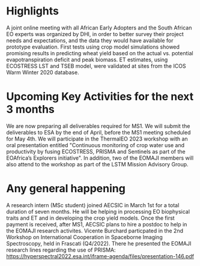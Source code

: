 # Highlights
A joint online meeting with all African Early Adopters and the South African EO experts was organized by DHI, in order to better survey their project needs and expectations, and the data they would have available for prototype evaluation.
First tests using crop model simulations showed promising results in predicting wheat yield based on the actual vs. potential evapotranspiration deficit and peak biomass.
ET estimates, using ECOSTRESS LST and TSEB model, were validated at sites from the ICOS Warm Winter 2020 database.

# Upcoming Key Activities for the next 3 months
We are now preparing all deliverables required for MS1. We will submit the deliverables to ESA by the end of April, before the MS1 meeting scheduled for May 4th.
We will participate in the ThermalEO 2023 workshop with an oral presentation entitled "Continuous monitoring of crop water use and productivity by fusing ECOSTRESS, PRISMA and Sentinels as part of the EOAfrica’s Explorers initiative". In addition, two of the EOMAJI members will also attend to the workshop as part of the LSTM Mission Advisory Group.

# Any general happening
A research intern (MSc student) joined AECSIC in March 1st for a total duration of seven months. He will be helping in processing EO biophysical traits and ET and in developing the crop yield models.
Once the first payment is received, after MS1, AECSIC plans to hire a postdoc to help in the EOMAJI research activites.
Vicente Burchard particpated in the  2nd Workshop on International Cooperation in Spaceborne Imaging Spectroscopy, held in Frascati (Q4/2022). There he presented the EOMAJI research lines regarding the use of PRISMA: https://hyperspectral2022.esa.int/iframe-agenda/files/presentation-146.pdf

